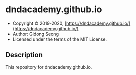 # dndacademy.github.io


* Copyright &copy; 2019-2020, [https://dndacademy.github.io/](https://dndacademy.github.io/)
* Author: Gidong Seong
* Licensed under the terms of the MIT License.


## Description ##
This repository for dndacademy.github.io.
